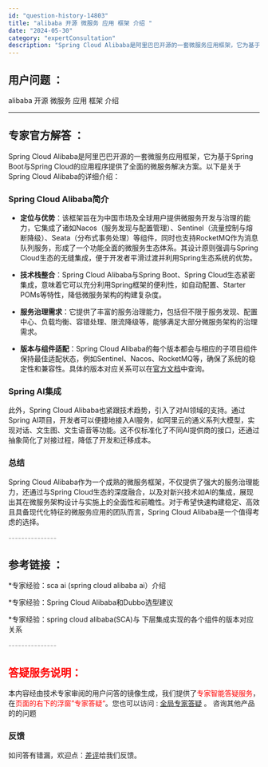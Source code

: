 ```yaml
---
id: "question-history-14803"
title: "alibaba 开源 微服务 应用 框架 介绍 "
date: "2024-05-30"
category: "expertConsultation"
description: "Spring Cloud Alibaba是阿里巴巴开源的一套微服务应用框架，它为基于Spring Boot与Spring Cloud的应用程序提供了全面的微服务解决方案。以下是关于Spring Cloud Alibaba的详细介绍：### Spring Cloud Alibaba简介- **定位与优"
---
```


## 用户问题 ： 
 alibaba 开源 微服务 应用 框架 介绍  

---------------
## 专家官方解答 ：

Spring Cloud Alibaba是阿里巴巴开源的一套微服务应用框架，它为基于Spring Boot与Spring Cloud的应用程序提供了全面的微服务解决方案。以下是关于Spring Cloud Alibaba的详细介绍：

### Spring Cloud Alibaba简介

- **定位与优势**：该框架旨在为中国市场及全球用户提供微服务开发与治理的能力，它集成了诸如Nacos（服务发现与配置管理）、Sentinel（流量控制与熔断降级）、Seata（分布式事务处理）等组件，同时也支持RocketMQ作为消息队列服务，形成了一个功能全面的微服务生态体系。其设计原则强调与Spring Cloud生态的无缝集成，便于开发者平滑过渡并利用Spring生态系统的优势。

- **技术栈整合**：Spring Cloud Alibaba与Spring Boot、Spring Cloud生态紧密集成，意味着它可以充分利用Spring框架的便利性，如自动配置、Starter POMs等特性，降低微服务架构的构建复杂度。

- **服务治理需求**：它提供了丰富的服务治理能力，包括但不限于服务发现、配置中心、负载均衡、容错处理、限流降级等，能够满足大部分微服务架构的治理需求。

- **版本与组件适配**：Spring Cloud Alibaba的每个版本都会与相应的子项目组件保持最佳适配状态，例如Sentinel、Nacos、RocketMQ等，确保了系统的稳定性和兼容性。具体的版本对应关系可以在[官方文档](https://sca.aliyun.com/docs/2023/overview/version-explain/)中查询。

### Spring AI集成

此外，Spring Cloud Alibaba也紧跟技术趋势，引入了对AI领域的支持。通过Spring AI项目，开发者可以便捷地接入AI服务，如阿里云的通义系列大模型，实现对话、文生图、文生语音等功能。这不仅标准化了不同AI提供商的接口，还通过抽象简化了对接过程，降低了开发和迁移成本。

### 总结

Spring Cloud Alibaba作为一个成熟的微服务框架，不仅提供了强大的服务治理能力，还通过与Spring Cloud生态的深度融合，以及对新兴技术如AI的集成，展现出其在微服务架构设计与实施上的全面性和前瞻性。对于希望快速构建稳定、高效且具备现代化特征的微服务应用的团队而言，Spring Cloud Alibaba是一个值得考虑的选择。


<font color="#949494">---------------</font> 


## 参考链接 ：

*专家经验：sca ai (spring cloud alibaba ai）介绍 
 
 *专家经验：Spring Cloud Alibaba和Dubbo选型建议 
 
 *专家经验：spring cloud alibaba(SCA)与 下层集成实现的各个组件的版本对应关系 


 <font color="#949494">---------------</font> 
 


## <font color="#FF0000">答疑服务说明：</font> 

本内容经由技术专家审阅的用户问答的镜像生成，我们提供了<font color="#FF0000">专家智能答疑服务</font>，在<font color="#FF0000">页面的右下的浮窗”专家答疑“</font>。您也可以访问 : [全局专家答疑](https://answer.opensource.alibaba.com/docs/intro) 。 咨询其他产品的的问题

### 反馈
如问答有错漏，欢迎点：[差评](https://ai.nacos.io/user/feedbackByEnhancerGradePOJOID?enhancerGradePOJOId=14806)给我们反馈。
